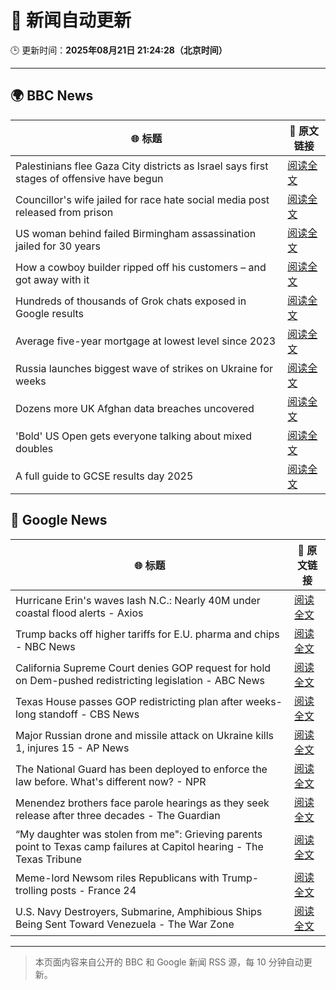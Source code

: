 # 🧠 新闻自动更新

🕒 更新时间：**2025年08月21日 21:24:28（北京时间）**

---

## 🌍 BBC News

| 🌐 标题 | 🔗 原文链接 |
|--------|-------------|
| Palestinians flee Gaza City districts as Israel says first stages of offensive have begun | [阅读全文](https://www.bbc.com/news/articles/clyr7l0z9edo?at_medium=RSS&at_campaign=rss) |
| Councillor's wife jailed for race hate social media post released from prison | [阅读全文](https://www.bbc.com/news/articles/c5yl7p4l11po?at_medium=RSS&at_campaign=rss) |
| US woman behind failed Birmingham assassination jailed for 30 years | [阅读全文](https://www.bbc.com/news/articles/cn473wln2lko?at_medium=RSS&at_campaign=rss) |
| How a cowboy builder ripped off his customers – and got away with it | [阅读全文](https://www.bbc.com/news/articles/cm2v8d4z017o?at_medium=RSS&at_campaign=rss) |
| Hundreds of thousands of Grok chats exposed in Google results | [阅读全文](https://www.bbc.com/news/articles/cdrkmk00jy0o?at_medium=RSS&at_campaign=rss) |
| Average five-year mortgage at lowest level since 2023 | [阅读全文](https://www.bbc.com/news/articles/cdd3qm7ly8ro?at_medium=RSS&at_campaign=rss) |
| Russia launches biggest wave of strikes on Ukraine for weeks | [阅读全文](https://www.bbc.com/news/articles/c62wj8yje2eo?at_medium=RSS&at_campaign=rss) |
| Dozens more UK Afghan data breaches uncovered | [阅读全文](https://www.bbc.com/news/articles/cp8950pyy1vo?at_medium=RSS&at_campaign=rss) |
| 'Bold' US Open gets everyone talking about mixed doubles | [阅读全文](https://www.bbc.com/sport/tennis/articles/c5yejpmlpj8o?at_medium=RSS&at_campaign=rss) |
| A full guide to GCSE results day 2025 | [阅读全文](https://www.bbc.com/news/articles/c1jxjk6g1l2o?at_medium=RSS&at_campaign=rss) |

## 📰 Google News

| 🌐 标题 | 🔗 原文链接 |
|--------|-------------|
| Hurricane Erin's waves lash N.C.: Nearly 40M under coastal flood alerts - Axios | [阅读全文](https://news.google.com/rss/articles/CBMijgFBVV95cUxQZlpTYzhKNmtnaFVfaWhaSUlpT0lRcGJqemxPbjB2MzZkRE54Y1VkT2NvdEJGUVVsR2kzRkhXQU5jU1BNelZpOEd0X3NSS2xMZThxOEV6S1JvUS1rVUVSYXdyb0ZfWlBFM2hRWmg5dFNBR3hLRTQ3OGljLWMzQjdXLVFHUEY3RzhjM2R5TGJn?oc=5) |
| Trump backs off higher tariffs for E.U. pharma and chips - NBC News | [阅读全文](https://news.google.com/rss/articles/CBMiqAFBVV95cUxPNGVRdTBnRjMwQjljemh1a0tTZ1Q0VE5nek5iekUtci1DaXBOay1Bdlp1Q1lMSDZCc2k0blVDM0JnSWM4U2VVSzJZSG8tSlhBUmx0RGUyV1B4X2EzckFYZk16emhRckgyQ0ZCdUVCclVYY3pyaFEyaFdDelNCWldSMVd4eGlDZXA3S3dFUEtzVlpDN040S3hSenJhdG16YWp2c0s1WkpYcjPSAVZBVV95cUxPQklGQ2V3V3JWM3ZzSjlpT2Ntb09YMXNJMTVGR2o5TXRtbENaZjFuemo1QWJvZndmTFZ6cWpmR3ZUVFl4VHRZbVdsT21RUDAzY1RVdE9zUQ?oc=5) |
| California Supreme Court denies GOP request for hold on Dem-pushed redistricting legislation - ABC News | [阅读全文](https://news.google.com/rss/articles/CBMipgFBVV95cUxQVmJqTWNzVWkxcVdNa0V1cTFJMmRuWFdJa0wyUFR0bGxhX0xmYjU1cjNDUWpNM3ktWTdaMG9Ec2F1OTZiYjctVXk5cGtMUVc4S3lFS1o4NEdJVWExVHBVRjdqZE45UHBsdV9ybTZrVzVvQVJnU3g2R0l6a19iT2k2eE5EcUoxM180ME9sY2dlVzVQREU0QUtEQzB0blJUcmJjUFhsOGN30gGrAUFVX3lxTFBka3FFTWxibk10MkdIRUdtX0ZGek1DekxPZFBCVVQtelY2b19ydEZGcGxuYkNrMURxZEJhSU1VbDFQX3RyMGFSSUMxZkVILVcyVlRmYWZEWVNicDBVUWlpUThsOHBaRFpoUVdkYlhhMGVtaFFQTUVIVWNqeVdway03NmEzVnpxUjd6STJqZE9feDNkQUlwN25IdGpFVDRReVFGZEZQQ0U1cllnWQ?oc=5) |
| Texas House passes GOP redistricting plan after weeks-long standoff - CBS News | [阅读全文](https://news.google.com/rss/articles/CBMikgFBVV95cUxPdUFhSFNVMEZwN0VScW15ZzBHVVc1X1B0eTBDVlhaanlRWWhsZEtMdW5Jcno5ZzVuOEM1bDI4QTdUSGxPdDdfUi1VenVxazNRSlFyOEU3bXJPRHFPQ1RNVW9xVGQ4MEFwUHRieTgwY0wzZVZrVlFfaWlHc00tQWtIWE1MMW1WZ0dhTnYtNDFsbTRVdw?oc=5) |
| Major Russian drone and missile attack on Ukraine kills 1, injures 15 - AP News | [阅读全文](https://news.google.com/rss/articles/CBMirgFBVV95cUxQMk56QTg0cGxoTVBaejVaZ1pmbVRpM3pSVU4xbER2VC1EREVVYktfN0lXR3FjMFRJNXlIRTYtS0xjcXZqUEwzcEx4Mk1QMWlzR09QRFBvalAyVXZjUGRJN3J3Q1ctWXlZTWlFeTQ3N3hCTnpUc3U2cGxBOTF6aW12S0JUR1Y5ckFnQ01BSnhyMjRPSTR2Z3E1QUR4N0Rmb3dfNGppZTQ0TE1GWXpWbWc?oc=5) |
| The National Guard has been deployed to enforce the law before. What's different now? - NPR | [阅读全文](https://news.google.com/rss/articles/CBMid0FVX3lxTE5yT0ZrTEVTVEJjMUlhM3hMQUdiOGNjeHUwOGNmMjNZOU96YmxSXzdJZzhvZXJEQmQ3UXNJYWlFWUc4N2J0bjBLZFpVNk9rQVJMSm5HWTJhX3Jud3o3ZTFRVTdzajBUaVRaYUEwcFNLVkVhVWpfQ3NV?oc=5) |
| Menendez brothers face parole hearings as they seek release after three decades - The Guardian | [阅读全文](https://news.google.com/rss/articles/CBMiiAFBVV95cUxPYVdlS0NtX0h0bWpnOUpscFhWc2JDNS1ncXEyX2VDVkFRN2R1ck5ma21uLXE4Yl9lbGd0bEwwdV9kTHRHZkZVaUFfZGROOUVjczlVZHI3RWZxaTU2MExTdjZoaktTdVRZRk5JTzdFX2dyVHZFVzJ2NTJUY2tZRm5meHctbmFoT3pu?oc=5) |
| “My daughter was stolen from me": Grieving parents point to Texas camp failures at Capitol hearing - The Texas Tribune | [阅读全文](https://news.google.com/rss/articles/CBMijAFBVV95cUxNUmdkUDhmb0tqcGp6VEQyeVlIMlB1QS1xNEd2ejZYOGQ0M1VmbVUzY3ZqektSVEN4N2tFaWhycWFIWWpiaGFBa050MVhvR2RDbkxVU0wwUUlqc0xZVjhGQ1RPRjh4dHRwbUtQclI3eW93aG5UZmEyNGxWdEI3NFdNTUs4ZGNhcGFCTTNxNw?oc=5) |
| Meme-lord Newsom riles Republicans with Trump-trolling posts - France 24 | [阅读全文](https://news.google.com/rss/articles/CBMiqwFBVV95cUxQaVpMa1UxMU40M0VLdG10WkZqaHJRVlFna1VJRDQ4S0RHMEVLalhnTnF1VWp4bDN4NlZ0NGkwS2w1cHlCbzFRLXhXXzVXN3BJcHJpU0prV0oxaThUTFhhTElfVGZyRDNVLTBLNURoT2ZwdjJ6QmMzZ25PZENlandFV25TQ2xHTG9oanFHUjE1dVlIT1VPb09qRURUbFZaY0diN2R5d202eUkxek0?oc=5) |
| U.S. Navy Destroyers, Submarine, Amphibious Ships Being Sent Toward Venezuela - The War Zone | [阅读全文](https://news.google.com/rss/articles/CBMinwFBVV95cUxQeE1vRkpyUFk4cGtuSnh6dVlfQUVneVVIRW9LQ1lJa1dRU1ROdzVxNm9Ebl9SZkxWZjc3N3d5UnlVNHVvMG9CaXlTdG9zY2l1dVVjTmgxcThHNlRnQjlCaEdGNkNzS1k2RFk1NkFLaFBTMkRCamhJQUFnN2tGcUZVaVNldWt6R3ZscTA5ZldCcW0wMG9INk1ybTZqZTFWazA?oc=5) |

---
> 本页面内容来自公开的 BBC 和 Google 新闻 RSS 源，每 10 分钟自动更新。